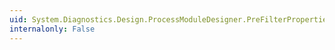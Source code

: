 ```yaml
---
uid: System.Diagnostics.Design.ProcessModuleDesigner.PreFilterProperties(System.Collections.IDictionary)
internalonly: False
---
```

